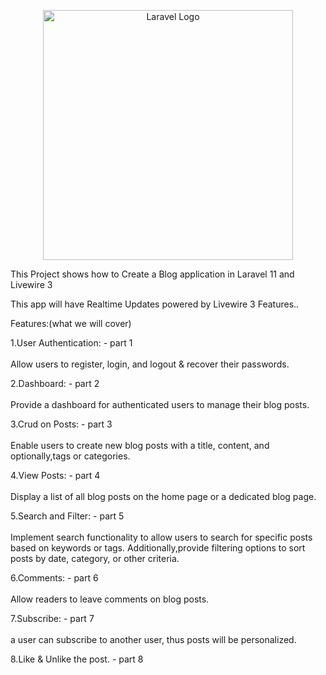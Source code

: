 <p align="center"><a href="https://laravel.com" target="_blank"><img src="https://raw.githubusercontent.com/laravel/art/master/logo-lockup/5%20SVG/2%20CMYK/1%20Full%20Color/laravel-logolockup-cmyk-red.svg" width="400" alt="Laravel Logo"></a></p>

<p>This Project shows how to Create a Blog application in Laravel 11 and Livewire 3</p>
<p>This app will have Realtime Updates powered by Livewire 3 Features..</p>
<p>Features:(what we will cover)<br /></p>
<p>1.User Authentication: - part 1&nbsp;<br /><br />Allow users to register, login, and logout &amp; recover their passwords.</p>
<p>2.Dashboard: - part 2&nbsp;<br />&nbsp;<br />Provide a dashboard for authenticated users to manage their blog posts.</p>
<p>3.Crud on Posts: - part 3&nbsp;<br /><br />Enable users to create new blog posts with a title, content, and optionally,tags or categories.</p>
<p>4.View Posts: - part 4<br />&nbsp;<br />Display a list of all blog posts on the home page or a dedicated blog page.</p>
<p>5.Search and Filter: - part 5<br /><br />Implement search functionality to allow users to search for specific posts based on keywords or tags. Additionally,provide filtering options to sort posts by date, category, or other criteria.</p>
<p>6.Comments: - part 6<br /><br />Allow readers to leave comments on blog posts.</p>
<p>7.Subscribe: - part 7<br /><br />a user can subscribe to another user, thus posts will be personalized.</p>
<p>8.Like &amp; Unlike the post. - part 8<br /></p>
<p>&nbsp;</p>
